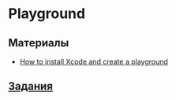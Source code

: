 # Playground

## Материалы
- [How to install Xcode and create a playground](https://www.hackingwithswift.com/read/0/1/how-to-install-xcode-and-create-a-playground)

## [Задания](./1.1_Playground_exercises.md) 